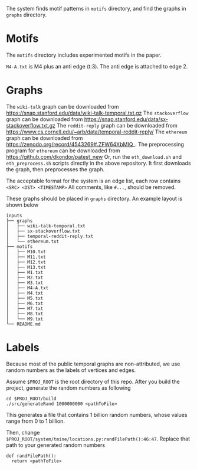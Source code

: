 The system finds motif patterns in `motifs` directory, and find the graphs in `graphs` directory.

# Motifs
The `motifs` directory includes experimented motifs in the paper. 

`M4-A.txt` is M4 plus an anti edge (t:3). The anti edge is attached to edge 2.

# Graphs
The `wiki-talk` graph can be downloaded from https://snap.stanford.edu/data/wiki-talk-temporal.txt.gz
The `stackoverflow` graph can be downloaded from https://snap.stanford.edu/data/sx-stackoverflow.txt.gz 
The `reddit-reply` graph can be downloaded from https://www.cs.cornell.edu/~arb/data/temporal-reddit-reply/
The `ethereum` graph can be downloaded from https://zenodo.org/record/4543269#.ZFW64XbMIQ_. 
The preprocessing program for `ethereum` can be downloaded from https://github.com/dkondor/patest_new 
Or, run the `eth_download.sh` and `eth_preprocess.sh` scripts directly in the above repository.
It first downloads the graph, then preprocesses the graph.

The acceptable format for the system is an edge list, each row contains `<SRC> <DST> <TIMESTAMP>`
All comments, like `#...`, should be removed.

These graphs should be placed in `graphs` directory.
An example layout is shown below
```
inputs
├── graphs
│   ├── wiki-talk-temporal.txt
│   ├── sx-stackoverflow.txt
│   ├── temporal-reddit-reply.txt
│   └── ethereum.txt
├── motifs
│   ├── M10.txt
│   ├── M11.txt
│   ├── M12.txt
│   ├── M13.txt
│   ├── M1.txt
│   ├── M2.txt
│   ├── M3.txt
│   ├── M4-A.txt
│   ├── M4.txt
│   ├── M5.txt
│   ├── M6.txt
│   ├── M7.txt
│   ├── M8.txt
│   └── M9.txt
└── README.md
```

# Labels
Because most of the public temporal graphs are non-attributed, we use random numbers as the labels of vertices and edges.

Assume `$PROJ_ROOT` is the root directory of this repo.
After you build the project, generate the random numbers as following
```
cd $PROJ_ROOT/build
./src/generateRand 1000000000 <pathToFile>
```
This generates a file that contains 1 billion random numbers, whose values range from 0 to 1 billion.

Then, change `$PROJ_ROOT/system/tmine/locations.py:randFilePath():46:47`.
Replace that path to your generated random numbers
```
def randFilePath():
  return <pathToFile>
```